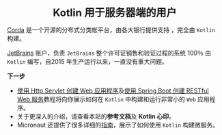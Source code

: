 <center><font size="5"><b>Kotlin 用于服务器端的用户</b></font></center>

[Corda](https://www.corda.net/) 是一个开源的分布式分类帐平台，由各大银行提供支持 ，完全由 `Kotlin` 构建。

[JetBrains](https://account.jetbrains.com/) 账户，负责 `JetBrains` 整个许可证销售和验证过程的系统 100％ 由 `Kotlin` 编写，自2015 年生产运行以来，一直没有重大问题。

**下一步**

+ [使用 Http Servlet 创建 Web 应用程序](https://www.kotlincn.net/docs/tutorials/httpservlets.html)及[使用 Spring Boot 创建 RESTful Web 服务](https://www.kotlincn.net/docs/tutorials/spring-boot-restful.html)教程将向你展示如何在 `Kotlin` 中构建和运行非常小的 `Web` 应用程序。
+ 关于更深入的介绍，请查看本站的**参考文档**及 **Kotlin 心印**。
+ Micronaut 还提供了很多详细的[指南](https://guides.micronaut.io/tags/kotlin.html)，展示了如何使用 `Kotlin` 构建微服务。

